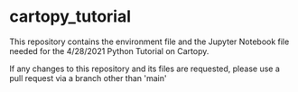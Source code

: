 # cartopy_tutorial

This repository contains the environment file and the Jupyter Notebook file needed for the 4/28/2021 Python Tutorial on Cartopy. 

If any changes to this repository and its files are requested, please use a pull request via a branch other than 'main'
